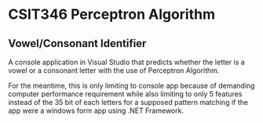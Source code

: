 # CSIT346 Perceptron Algorithm
## Vowel/Consonant Identifier

A console application in Visual Studio that predicts whether the letter is a vowel or a consonant letter with the use of Perceptron Algorithm.

For the meantime, this is only limiting to console app because of demanding computer performance requirement while also limiting to only 5 features instead of the 35 bit of each letters for a supposed pattern matching if the app were a windows form app using .NET Framework.